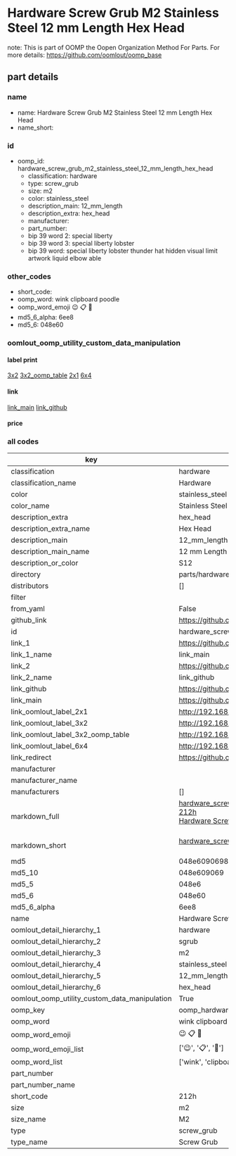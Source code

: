 # Hardware Screw Grub M2 Stainless Steel 12 mm Length Hex Head  

note: This is part of OOMP the Oopen Organization Method For Parts. For more details: https://github.com/oomlout/oomp_base

##  part details
  







### name
* name: Hardware Screw Grub M2 Stainless Steel 12 mm Length Hex Head
* name_short: 
### id
* oomp_id: hardware_screw_grub_m2_stainless_steel_12_mm_length_hex_head
  * classification: hardware
  * type: screw_grub
  * size: m2
  * color: stainless_steel
  * description_main: 12_mm_length
  * description_extra: hex_head
  * manufacturer: 
  * part_number: 
  * bip 39 word 2: special liberty
  * bip 39 word 3: special liberty lobster
  * bip 39 word: special liberty lobster thunder hat hidden visual limit artwork liquid elbow able

### other_codes
* short_code: 
* oomp_word: wink clipboard poodle
* oomp_word_emoji :wink: :clipboard: :poodle:
* md5_6_alpha: 6ee8
* md5_6: 048e60






### oomlout_oomp_utility_custom_data_manipulation
#### label print
[3x2](http://192.168.1.245:1112/?label=oomp%206ee8)
[3x2_oomp_table](http://192.168.1.108:1112/?label=oomp%206ee8)
[2x1](http://192.168.1.242:1112/?label=oomp%206ee8)
[6x4](http://192.168.1.55:1112/?label=oomp%206ee8)    

#### link

[link_main](https://github.com/oomlout/oomlout_oomp_version_1_messy/tree/main/parts/hardware_screw_grub_m2_stainless_steel_12_mm_length_hex_head) [link_github](https://github.com/oomlout/oomlout_oomp_version_1_messy/tree/main/parts/hardware_screw_grub_m2_stainless_steel_12_mm_length_hex_head)                             

#### price







### all codes 
| key | value |  
| --- | --- |  
| classification | hardware |  
| classification_name | Hardware |  
| color | stainless_steel |  
| color_name | Stainless Steel |  
| description_extra | hex_head |  
| description_extra_name | Hex Head |  
| description_main | 12_mm_length |  
| description_main_name | 12 mm Length |  
| description_or_color | S12 |  
| directory | parts/hardware_screw_grub_m2_stainless_steel_12_mm_length_hex_head |  
| distributors | [] |  
| filter |  |  
| from_yaml | False |  
| github_link | https://github.com/oomlout/oomlout_oomp_part_src/tree/main/parts/hardware_screw_grub_m2_stainless_steel_12_mm_length_hex_head |  
| id | hardware_screw_grub_m2_stainless_steel_12_mm_length_hex_head |  
| link_1 | https://github.com/oomlout/oomlout_oomp_version_1_messy/tree/main/parts/hardware_screw_grub_m2_stainless_steel_12_mm_length_hex_head |  
| link_1_name | link_main |  
| link_2 | https://github.com/oomlout/oomlout_oomp_version_1_messy/tree/main/parts/hardware_screw_grub_m2_stainless_steel_12_mm_length_hex_head |  
| link_2_name | link_github |  
| link_github | https://github.com/oomlout/oomlout_oomp_version_1_messy/tree/main/parts/hardware_screw_grub_m2_stainless_steel_12_mm_length_hex_head |  
| link_main | https://github.com/oomlout/oomlout_oomp_version_1_messy/tree/main/parts/hardware_screw_grub_m2_stainless_steel_12_mm_length_hex_head |  
| link_oomlout_label_2x1 | http://192.168.1.242:1112/?label=oomp%206ee8 |  
| link_oomlout_label_3x2 | http://192.168.1.245:1112/?label=oomp%206ee8 |  
| link_oomlout_label_3x2_oomp_table | http://192.168.1.108:1112/?label=oomp%206ee8 |  
| link_oomlout_label_6x4 | http://192.168.1.55:1112/?label=oomp%206ee8 |  
| link_redirect | https://github.com/oomlout/oomlout_oomp_version_1_messy/tree/main/parts/hardware_screw_grub_m2_stainless_steel_12_mm_length_hex_head |  
| manufacturer |  |  
| manufacturer_name |  |  
| manufacturers | [] |  
| markdown_full | [hardware_screw_grub_m2_stainless_steel_12_mm_length_hex_head](none)<br>[212h](none)<br>[Hardware Screw Grub M2 Stainless Steel 12 Mm Length Hex Head](none)<br><br> |  
| markdown_short | [hardware_screw_grub_m2_stainless_steel_12_mm_length_hex_head](none)<br><br> |  
| md5 | 048e60906981fe9dadb4ce1906603e87 |  
| md5_10 | 048e609069 |  
| md5_5 | 048e6 |  
| md5_6 | 048e60 |  
| md5_6_alpha | 6ee8 |  
| name | Hardware Screw Grub M2 Stainless Steel 12 mm Length Hex Head |  
| oomlout_detail_hierarchy_1 | hardware |  
| oomlout_detail_hierarchy_2 | sgrub |  
| oomlout_detail_hierarchy_3 | m2 |  
| oomlout_detail_hierarchy_4 | stainless_steel |  
| oomlout_detail_hierarchy_5 | 12_mm_length |  
| oomlout_detail_hierarchy_6 | hex_head |  
| oomlout_oomp_utility_custom_data_manipulation | True |  
| oomp_key | oomp_hardware_screw_grub_m2_stainless_steel_12_mm_length_hex_head |  
| oomp_word | wink clipboard poodle |  
| oomp_word_emoji | :wink: :clipboard: :poodle: |  
| oomp_word_emoji_list | [':wink:', ':clipboard:', ':poodle:'] |  
| oomp_word_list | ['wink', 'clipboard', 'poodle'] |  
| part_number |  |  
| part_number_name |  |  
| short_code | 212h |  
| size | m2 |  
| size_name | M2 |  
| type | screw_grub |  
| type_name | Screw Grub |  
